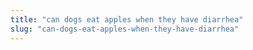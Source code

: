 ```yaml
---
title: "can dogs eat apples when they have diarrhea"
slug: "can-dogs-eat-apples-when-they-have-diarrhea"
---
```


